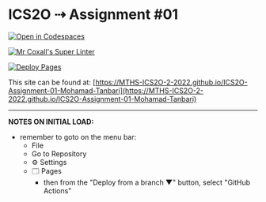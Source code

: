 # ICS2O ⇢ Assignment #01

[![Open in Codespaces](https://classroom.github.com/assets/launch-codespace-f4981d0f882b2a3f0472912d15f9806d57e124e0fc890972558857b51b24a6f9.svg)](https://classroom.github.com/open-in-codespaces?assignment_repo_id=10283161)

[![Mr Coxall's Super Linter](https://github.com/MTHS-ICS2O-2-2022/ICS2O-Assignment-01-Mohamad-Tanbari/workflows/Mr%20Coxall's%20Super%20Linter/badge.svg)](https://github.com/MTHS-ICS2O-2-2022/ICS2O-Assignment-01-Mohamad-Tanbari/actions)

[![Deploy Pages](https://github.com/MTHS-ICS2O-2-2022/ICS2O-Assignment-01-Mohamad-Tanbari/workflows/Deploy%20Pages/badge.svg)](https://github.com/MTHS-ICS2O-2-2022/ICS2O-Assignment-01-Mohamad-Tanbari/actions)

This site can be found at: [https://MTHS-ICS2O-2-2022.github.io/ICS2O-Assignment-01-Mohamad-Tanbari](https://MTHS-ICS2O-2-2022.github.io/ICS2O-Assignment-01-Mohamad-Tanbari)

---

**NOTES ON INITIAL LOAD:**
- remember to goto on the menu bar:
  - File
  - Go to Repository
  - ⚙ Settings
  - 🗔 Pages
    - then from the "Deploy from a branch ▼" button, select "GitHub Actions"
